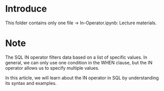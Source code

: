 # Introduce
This folder contains only one file -> In-Operator.ipynb: Lecture materials.
# Note
The SQL IN operator filters data based on a list of specific values. In general, we can only use one condition in the WHEN clause, but the IN operator allows us to specify multiple values.

In this article, we will learn about the IN operator in SQL by understanding its syntax and examples.
